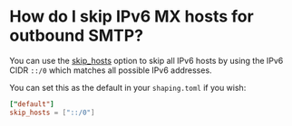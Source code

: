 # How do I skip IPv6 MX hosts for outbound SMTP?

You can use the [skip_hosts](../reference/kumo/make_egress_path/skip_hosts.md)
option to skip all IPv6 hosts by using the IPv6 CIDR `::/0` which matches all
possible IPv6 addresses.

You can set this as the default in your `shaping.toml` if you wish:

```toml
["default"]
skip_hosts = ["::/0"]
```

